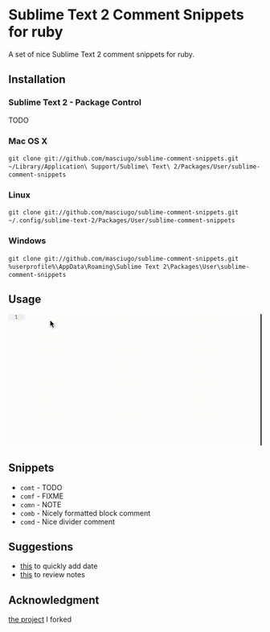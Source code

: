 # Sublime Text 2 Comment Snippets for ruby

A set of nice Sublime Text 2 comment snippets for ruby.

## Installation

### Sublime Text 2 - Package Control

TODO

### Mac OS X

    git clone git://github.com/masciugo/sublime-comment-snippets.git ~/Library/Application\ Support/Sublime\ Text\ 2/Packages/User/sublime-comment-snippets

### Linux

    git clone git://github.com/masciugo/sublime-comment-snippets.git ~/.config/sublime-text-2/Packages/User/sublime-comment-snippets

### Windows

    git clone git://github.com/masciugo/sublime-comment-snippets.git %userprofile%\AppData\Roaming\Sublime Text 2\Packages\User\sublime-comment-snippets

## Usage

![gif](usage.gif)

## Snippets

* `comt` - TODO
* `comf` - FIXME
* `comn` - NOTE
* `comb` - Nicely formatted block comment
* `comd` - Nice divider comment

## Suggestions

* [this](https://gist.github.com/uberbuilder/4657558) to quickly add date
* [this](https://github.com/jonathandelgado/SublimeTodoReview) to review notes

## Acknowledgment
[the project](https://github.com/ekryski/sublime-comment-snippets) I forked
